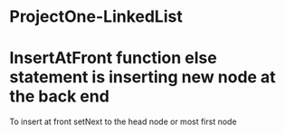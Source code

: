 # ProjectOne-LinkedList
# InsertAtFront function else statement is inserting new node at the back end
To insert at front setNext to the head node or most first node
